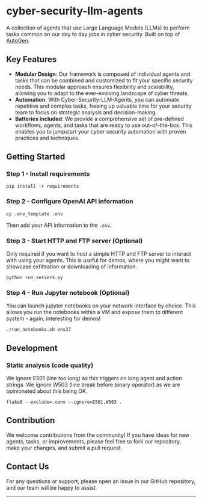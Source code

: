 # cyber-security-llm-agents
A collection of agents that use Large Language Models (LLMs) to perform tasks common on our day to day jobs in cyber security.
Built on top of [AutoGen](https://microsoft.github.io/autogen/).

## Key Features

- **Modular Design**: Our framework is composed of individual agents and tasks that can be combined and customized to fit your specific security needs. This modular approach ensures flexibility and scalability, allowing you to adapt to the ever-evolving landscape of cyber threats.
- **Automation**: With Cyber-Security-LLM-Agents, you can automate repetitive and complex tasks, freeing up valuable time for your security team to focus on strategic analysis and decision-making.
- **Batteries Included**: We provide a comprehensive set of pre-defined workflows, agents, and tasks that are ready to use out-of-the-box. This enables you to jumpstart your cyber security automation with proven practices and techniques.


## Getting Started

### Step 1 - Install  requirements

```
pip install -r requirements
```

### Step 2 - Configure OpenAI API Information

```
cp .env_template .env
```
Then add your API information to the ``.env``.

### Step 3 - Start HTTP and FTP server (Optional)

Only required if you want to host a simple HTTP and FTP server to interact with using your agents.
This is useful for demos, where you might want to showcase exfiltration or downloading of information.

```
python run_servers.py
```

### Step 4 - Run Jupyter notebook (Optional)

You can launch jupyter notebooks on your network interface by choice.
This allows you run the notebooks within a VM and expose them to different system - again, interesting for demos!

```
./run_notebooks.sh ens37
```
## Development

### Static analysis (code quality)

We ignore E501 (line too long) as this triggers on long agent and action strings.
We ignore W503 (line break before binary operator) as we are opinionated about this being OK.

```
flake8 --exclude=.venv --ignore=E501,W503 .
```

## Contribution

We welcome contributions from the community! 
If you have ideas for new agents, tasks, or improvements, please feel free to fork our repository, make your changes, and submit a pull request.

## Contact Us

For any questions or support, please open an issue in our GitHub repository, and our team will be happy to assist.

---